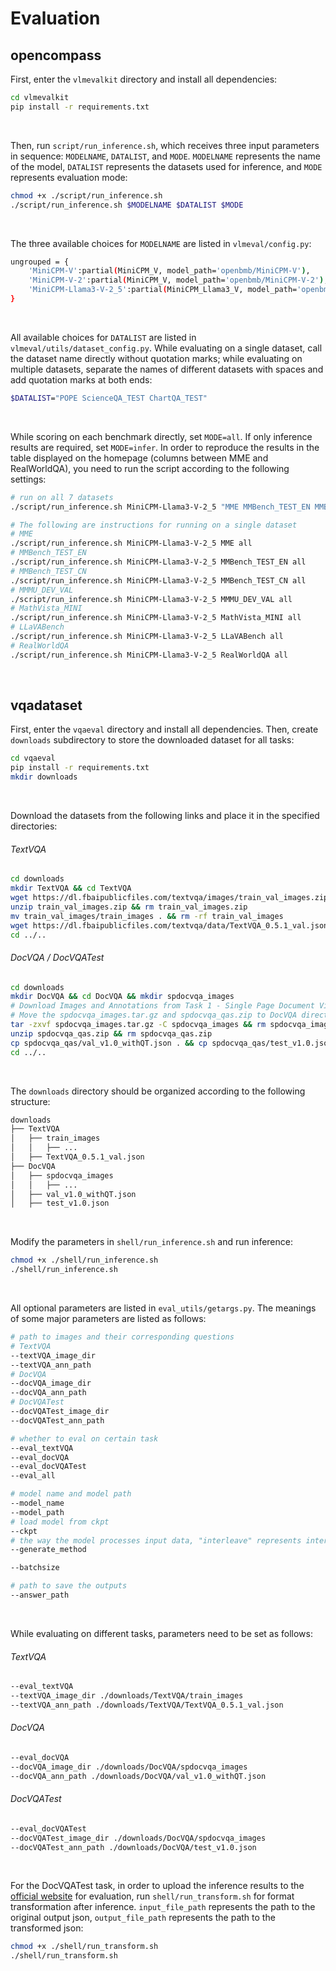 # Evaluation

## opencompass
First, enter the `vlmevalkit` directory and install all dependencies:
```bash
cd vlmevalkit
pip install -r requirements.txt
```
<br />

Then, run `script/run_inference.sh`, which receives three input parameters in sequence: `MODELNAME`, `DATALIST`, and `MODE`. `MODELNAME` represents the name of the model, `DATALIST` represents the datasets used for inference, and `MODE` represents evaluation mode:
```bash
chmod +x ./script/run_inference.sh
./script/run_inference.sh $MODELNAME $DATALIST $MODE
```
<br />

The three available choices for `MODELNAME` are listed in `vlmeval/config.py`:
```bash
ungrouped = {
    'MiniCPM-V':partial(MiniCPM_V, model_path='openbmb/MiniCPM-V'),
    'MiniCPM-V-2':partial(MiniCPM_V, model_path='openbmb/MiniCPM-V-2'),
    'MiniCPM-Llama3-V-2_5':partial(MiniCPM_Llama3_V, model_path='openbmb/MiniCPM-Llama3-V-2_5'),
}
```
<br />

All available choices for `DATALIST` are listed in `vlmeval/utils/dataset_config.py`. While evaluating on a single dataset, call the dataset name directly without quotation marks; while evaluating on multiple datasets, separate the names of different datasets with spaces and add quotation marks at both ends:
```bash
$DATALIST="POPE ScienceQA_TEST ChartQA_TEST"
```
<br />

While scoring on each benchmark directly, set `MODE=all`. If only inference results are required, set `MODE=infer`. In order to reproduce the results in the table displayed on the homepage (columns between MME and RealWorldQA), you need to run the script according to the following settings:
```bash
# run on all 7 datasets
./script/run_inference.sh MiniCPM-Llama3-V-2_5 "MME MMBench_TEST_EN MMBench_TEST_CN MMMU_DEV_VAL MathVista_MINI LLaVABench RealWorldQA" all

# The following are instructions for running on a single dataset
# MME
./script/run_inference.sh MiniCPM-Llama3-V-2_5 MME all
# MMBench_TEST_EN
./script/run_inference.sh MiniCPM-Llama3-V-2_5 MMBench_TEST_EN all
# MMBench_TEST_CN
./script/run_inference.sh MiniCPM-Llama3-V-2_5 MMBench_TEST_CN all
# MMMU_DEV_VAL
./script/run_inference.sh MiniCPM-Llama3-V-2_5 MMMU_DEV_VAL all
# MathVista_MINI
./script/run_inference.sh MiniCPM-Llama3-V-2_5 MathVista_MINI all
# LLaVABench
./script/run_inference.sh MiniCPM-Llama3-V-2_5 LLaVABench all
# RealWorldQA
./script/run_inference.sh MiniCPM-Llama3-V-2_5 RealWorldQA all
```
<br />

## vqadataset
First, enter the `vqaeval` directory and install all dependencies. Then, create `downloads` subdirectory to store the downloaded dataset for all tasks:
```bash
cd vqaeval
pip install -r requirements.txt
mkdir downloads
```
<br />

Download the datasets from the following links and place it in the specified directories:
###### TextVQA
```bash
cd downloads
mkdir TextVQA && cd TextVQA
wget https://dl.fbaipublicfiles.com/textvqa/images/train_val_images.zip
unzip train_val_images.zip && rm train_val_images.zip
mv train_val_images/train_images . && rm -rf train_val_images
wget https://dl.fbaipublicfiles.com/textvqa/data/TextVQA_0.5.1_val.json
cd ../..
```

###### DocVQA / DocVQATest

```bash
cd downloads
mkdir DocVQA && cd DocVQA && mkdir spdocvqa_images
# Download Images and Annotations from Task 1 - Single Page Document Visual Question Answering at https://rrc.cvc.uab.es/?ch=17&com=downloads
# Move the spdocvqa_images.tar.gz and spdocvqa_qas.zip to DocVQA directory
tar -zxvf spdocvqa_images.tar.gz -C spdocvqa_images && rm spdocvqa_images.tar.gz
unzip spdocvqa_qas.zip && rm spdocvqa_qas.zip
cp spdocvqa_qas/val_v1.0_withQT.json . && cp spdocvqa_qas/test_v1.0.json .  && rm -rf spdocvqa_qas
cd ../..
```
<br />

The `downloads` directory should be organized according to the following structure:
```bash
downloads
├── TextVQA
│   ├── train_images
│   │   ├── ...
│   ├── TextVQA_0.5.1_val.json
├── DocVQA
│   ├── spdocvqa_images
│   │   ├── ...
│   ├── val_v1.0_withQT.json
│   ├── test_v1.0.json
```
<br />

Modify the parameters in `shell/run_inference.sh` and run inference:

```bash
chmod +x ./shell/run_inference.sh
./shell/run_inference.sh
```
<br />

All optional parameters are listed in `eval_utils/getargs.py`. The meanings of some major parameters are listed as follows:
```bash
# path to images and their corresponding questions
# TextVQA
--textVQA_image_dir
--textVQA_ann_path
# DocVQA
--docVQA_image_dir
--docVQA_ann_path
# DocVQATest
--docVQATest_image_dir
--docVQATest_ann_path

# whether to eval on certain task
--eval_textVQA
--eval_docVQA
--eval_docVQATest
--eval_all

# model name and model path
--model_name
--model_path
# load model from ckpt
--ckpt
# the way the model processes input data, "interleave" represents interleaved image-text form, while "old" represents non-interleaved.
--generate_method

--batchsize

# path to save the outputs
--answer_path
```
<br />

While evaluating on different tasks, parameters need to be set as follows:
###### TextVQA
```bash
--eval_textVQA
--textVQA_image_dir ./downloads/TextVQA/train_images
--textVQA_ann_path ./downloads/TextVQA/TextVQA_0.5.1_val.json
```

###### DocVQA
```bash
--eval_docVQA
--docVQA_image_dir ./downloads/DocVQA/spdocvqa_images
--docVQA_ann_path ./downloads/DocVQA/val_v1.0_withQT.json
```

###### DocVQATest
```bash
--eval_docVQATest
--docVQATest_image_dir ./downloads/DocVQA/spdocvqa_images
--docVQATest_ann_path ./downloads/DocVQA/test_v1.0.json
```

<br />

For the DocVQATest task, in order to upload the inference results to the [official website](https://rrc.cvc.uab.es/?ch=17) for evaluation, run `shell/run_transform.sh` for format transformation after inference. `input_file_path` represents the path to the original output json, `output_file_path` represents the path to the transformed json:
```bash
chmod +x ./shell/run_transform.sh
./shell/run_transform.sh
```